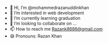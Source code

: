 - 👋 Hi, I’m @mohammedrazanuddinkhan
- 👀 I’m interested in web development
- 🌱 I’m currently learning graduation
- 💞️ I’m looking to collaborate on ...
- 📫 How to reach me Razank8686@gmail.com
- 😄 Pronouns: Razan Khan

<!---
mohammedrazanuddinkhan/mohammedrazanuddinkhan is a ✨ special ✨ repository because its `README.md` (this file) appears on your GitHub profile.
You can click the Preview link to take a look at your changes.
--->
